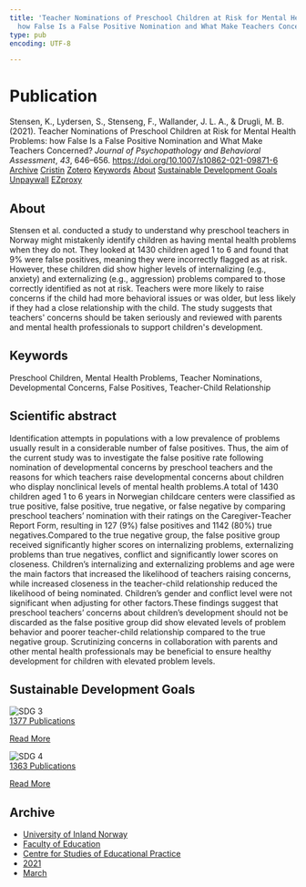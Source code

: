 ```yaml
---
title: 'Teacher Nominations of Preschool Children at Risk for Mental Health Problems:
  how False Is a False Positive Nomination and What Make Teachers Concerned?'
type: pub
encoding: UTF-8

---
```

<h1>Publication</h1>
<article id="csl-bib-container-T7SGXAJQ" class="csl-bib-container">
  <div class="csl-bib-body"> <div class="csl-entry">Stensen, K., Lydersen, S., Stenseng, F., Wallander, J. L. A., &#38; Drugli, M. B. (2021). Teacher Nominations of Preschool Children at Risk for Mental Health Problems: how False Is a False Positive Nomination and What Make Teachers Concerned? <i>Journal of Psychopathology and Behavioral Assessment</i>, <i>43</i>, 646–656. <a href="https://doi.org/10.1007/s10862-021-09871-6">https://doi.org/10.1007/s10862-021-09871-6</a></div> </div>
  <div class="csl-bib-buttons">
    <a href="#taxonomy-article-T7SGXAJQ" alt="archive" class="csl-bib-button">Archive</a>
    <a href="https://app.cristin.no/results/show.jsf?id=1896237" alt="Cristin" class="csl-bib-button">Cristin</a>
    <a href="http://zotero.org/groups/5881554/items/T7SGXAJQ" alt="Zotero" class="csl-bib-button">Zotero</a>
    <a href="#keywords-article-T7SGXAJQ" alt="keywords" class="csl-bib-button">Keywords</a>
    <a href="#about-article-T7SGXAJQ" alt="about_pub" class="csl-bib-button">About</a>
    <a href="#sdg-article-T7SGXAJQ" alt="sdg" class="csl-bib-button">Sustainable Development Goals</a>
    <a href="https://link.springer.com/content/pdf/10.1007/s10862-021-09871-6.pdf" alt="Unpaywall" class="csl-bib-button">Unpaywall</a>
    <a href="https://link.springer.com/content/pdf/10.1007/s10862-021-09871-6.pdf" alt="EZproxy" class="csl-bib-button">EZproxy</a>
  </div>
  <div id="csl-bib-meta-container-T7SGXAJQ"></div>
</article>
<div id="csl-bib-meta-T7SGXAJQ" class="csl-bib-meta">
  <article id="about-article-T7SGXAJQ" class="about_pub-article">
    <h1>About</h1>
    Stensen et al. conducted a study to understand why preschool teachers in Norway might mistakenly identify children as having mental health problems when they do not. They looked at 1430 children aged 1 to 6 and found that 9% were false positives, meaning they were incorrectly flagged as at risk. However, these children did show higher levels of internalizing (e.g., anxiety) and externalizing (e.g., aggression) problems compared to those correctly identified as not at risk. Teachers were more likely to raise concerns if the child had more behavioral issues or was older, but less likely if they had a close relationship with the child. The study suggests that teachers' concerns should be taken seriously and reviewed with parents and mental health professionals to support children's development.
  </article>
  <article id="keywords-article-T7SGXAJQ" class="keywords-article">
    <h1>Keywords</h1>
    Preschool Children, Mental Health Problems, Teacher Nominations, Developmental Concerns, False Positives, Teacher-Child Relationship
  </article>
  <article id="abstract-article-T7SGXAJQ" class="abstract-article">
    <h1>Scientific abstract</h1>
    Identification attempts in populations with a low prevalence of problems usually result in a considerable number of false 
positives. Thus, the aim of the current study was to investigate the false positive rate following nomination of developmental 
concerns by preschool teachers and the reasons for which teachers raise developmental concerns about children who display nonclinical levels of mental health problems.A total of 1430 children aged 1 to 6 years in Norwegian childcare centers were classified 
as true positive, false positive, true negative, or false negative by comparing preschool teachers’ nomination with their ratings on 
the Caregiver-Teacher Report Form, resulting in 127 (9%) false positives and 1142 (80%) true negatives.Compared to the true 
negative group, the false positive group received significantly higher scores on internalizing problems, externalizing problems 
than true negatives, conflict and significantly lower scores on closeness. Children’s internalizing and externalizing problems and 
age were the main factors that increased the likelihood of teachers raising concerns, while increased closeness in the teacher-child 
relationship reduced the likelihood of being nominated. Children’s gender and conflict level were not significant when adjusting 
for other factors.These findings suggest that preschool teachers’ concerns about children’s development should not be discarded 
as the false positive group did show elevated levels of problem behavior and poorer teacher-child relationship compared to the 
true negative group. Scrutinizing concerns in collaboration with parents and other mental health professionals may be beneficial 
to ensure healthy development for children with elevated problem levels.
  </article>
  <article id="sdg-article-T7SGXAJQ" class="sdg-article">
    <h1>Sustainable Development Goals</h1>
    <div class="sdg-container"><div id="sdg3" class="sdg">
        <img src="{{< params subfolder >}}images/sdg/sdg03_en.png" class="image" alt="SDG 3">
        <div class="sdg-overlay">
          <a href="{{< params subfolder >}}en/archive/?sdg=3#archive" class="sdg-publication-count"><span>1377</span> Publications</a>
          <p><a href="https://sdgs.un.org/goals/goal3" class="sdg-read-more">Read More</a></p>
        </div>
      </div> <div id="sdg4" class="sdg">
        <img src="{{< params subfolder >}}images/sdg/sdg04_en.png" class="image" alt="SDG 4">
        <div class="sdg-overlay">
          <a href="{{< params subfolder >}}en/archive/?sdg=4#archive" class="sdg-publication-count"><span>1363</span> Publications</a>
          <p><a href="https://sdgs.un.org/goals/goal4" class="sdg-read-more">Read More</a></p>
        </div>
      </div></div>
  </article>
  <article id="taxonomy-article-T7SGXAJQ" class="taxonomy-article">
    <h1>Archive</h1>
    <ul>
      <li><a href="{{< params subfolder >}}en/archive/?key=3DCRN523">University of Inland Norway</a></li>
      <li><a href="{{< params subfolder >}}en/archive/?key=WYNZA47F">Faculty of Education</a></li>
      <li><a href="{{< params subfolder >}}en/archive/?key=G3SEU2Z2">Centre for Studies of Educational Practice</a></li>
      <li><a href="{{< params subfolder >}}en/archive/?key=9J5NBKMQ">2021</a></li>
      <li><a href="{{< params subfolder >}}en/archive/?key=LCGXRX3H">March</a></li>
    </ul>
  </article>
</div>

